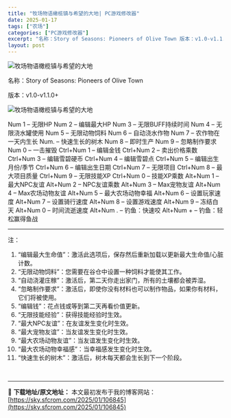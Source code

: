 ```yaml
---
title: "牧场物语橄榄镇与希望的大地| PC游戏修改器"
date: 2025-01-17
tags: ["农场"]
categories: ["PC游戏修改器"]
excerpt: "名称：Story of Seasons: Pioneers of Olive Town 版本：v1.0-v1.1.0+ Num 1 – 无限HP Num 2 – 编辑最大HP Num 3 – 无限BUFF持续时间 Num 4 – 无限浇水罐使用 Num 5 – 无限动物饲料 Num 6 – 自动浇水&hellip;"
layout: post
---
```


<img title="9.webp" src="https://sky.sfcrom.com/wp-content/uploads/2025/01/5a54fbdfa64bd.webp" alt="牧场物语橄榄镇与希望的大地" />

名称：Story of Seasons: Pioneers of Olive Town

版本：v1.0-v1.1.0+

<img title="10.webp" src="https://sky.sfcrom.com/wp-content/uploads/2025/01/bab28819346df.webp" alt="牧场物语橄榄镇与希望的大地" />

Num 1 – 无限HP
Num 2 – 编辑最大HP
Num 3 – 无限BUFF持续时间
Num 4 – 无限浇水罐使用
Num 5 – 无限动物饲料
Num 6 – 自动浇水作物
Num 7 – 农作物在一天内生长
Num. – 快速生长的树木
Num 8 – 即时生产
Num 9 – 忽略制作要求
Num 0 – 一击摧毁
Ctrl+Num 1 – 编辑金钱
Ctrl+Num 2 – 卖出价格乘数
Ctrl+Num 3 – 编辑雪碧硬币
Ctrl+Num 4 – 编辑雪碧点
Ctrl+Num 5 – 编辑出生月份/季节
Ctrl+Num 6 – 编辑出生日期
Ctrl+Num 7 – 无限项目
Ctrl+Num 8 – 最大项目质量
Ctrl+Num 9 – 无限技能XP
Ctrl+Num 0 – 技能XP乘数
Alt+Num 1 – 最大NPC友谊
Alt+Num 2 – NPC友谊乘数
Alt+Num 3 – Max宠物友谊
Alt+Num 4 – Max农场动物友谊
Alt+Num 5 – 最大农场动物幸福
Alt+Num 6 – 设置玩家速度
Alt+Num 7 – 设置骑行速度
Alt+Num 8 – 设置游戏速度
Alt+Num 9 – 冻结白天
Alt+Num 0 – 时间流逝速度
Alt+Num . – 钓鱼：快速咬
Alt+Num + – 钓鱼：轻松赢得鱼战

<hr />

注：
<ol>
 	<li>“编辑最大生命值”：激活此选项后，保存然后重新加载以更新最大生命值/心脏计数。</li>
 	<li>“无限动物饲料”：您需要在谷仓中设置一种饲料才能使其工作。</li>
 	<li>“自动浇灌庄稼”：激活后，第二天你走出家门，所有的土壤都会被弄湿。</li>
 	<li>“忽略制作要求”：激活后，即使你没有材料也可以制作物品，如果你有材料，它们将被使用。</li>
 	<li>“编辑钱”：花点钱或等到第二天再看价值更新。</li>
 	<li>“无限技能经验”：获得技能经验时生效。</li>
 	<li>“最大NPC友谊”：在友谊发生变化时生效。</li>
 	<li>“最大宠物友谊”：当友谊发生变化时生效。</li>
 	<li>“最大农场动物友谊”：当友谊发生变化时生效。</li>
 	<li>“最大农场动物幸福感”：当幸福感发生变化时生效。</li>
 	<li>“快速生长的树木”：激活后，树木每天都会生长到下一个阶段。</li>
</ol>
&nbsp;

---
📖 **下载地址/原文地址：** 本文最初发布于我的博客网站：[https://sky.sfcrom.com/2025/01/106845](https://sky.sfcrom.com/2025/01/106845)

